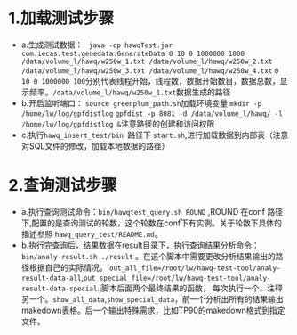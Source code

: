 ﻿
# 1.加载测试步骤
 - a.生成测试数据：
` java -cp hawqTest.jar com.iecas.test.genedata.GenerateData 0 10 0 1000000 1000 
/data/volume_l/hawq/w250w_1.txt /data/volume_l/hawq/w250w_2.txt 
/data/volume_l/hawq/w250w_3.txt /data/volume_l/hawq/w250w_4.txt`
`0 10 0 1000000 100`分别代表线程开始，线程数，数据开始数目，数据总数，显示频率。`/data/volume_l/hawq/w250w_1.txt`数据生成的路径
 - b.开启监听端口：
`source greenplum_path.sh`加载环境变量
`mkdir -p /home/lw/log/gpfdistlog`
`gpfdist -p 8081 -d /data/volume_l/hawq/ -l /home/lw/log/gpfdistlog &`注意路径的创建和访问权限
 - c.执行`hawq_insert_test/bin `路径下 `start.sh`,进行加载数据到内部表（注意对SQL文件的修改，加载本地数据的路径）
 
# 2.查询测试步骤
 - a.执行查询测试命令：`bin/hawqtest_query.sh ROUND` ,ROUND 在conf 路径下,配置的是查询测试的轮数，这个轮数在conf下有实例。关于轮数下具体的描述参照
`hawq_query_test/README.md`。
 - b.执行完查询后，结果数据在result目录下，执行查询结果分析命令： `bin/analy-result.sh ./result` 。在这个脚本中需要更改分析结果输出的路径根据自己的实际情况。
`out_all_file=/root/lw/hawq-test-tool/analy-result-data-all`,`out_special_file=/root/lw/hawq-test-tool/analy-result-data-special`.j脚本后面两个最终结果的函数，
每次执行一个，注释另一个。`show_all_data`,`show_special_data`，前一个分析出所有的结果输出makedown表格。后一个输出特殊需求，比如TP90的makedown格式到指定文件。
 
